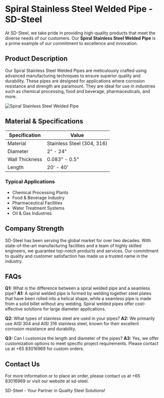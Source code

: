 # Spiral Stainless Steel Welded Pipe - SD-Steel

At SD-Steel, we take pride in providing high-quality products that meet the diverse needs of our customers. Our **Spiral Stainless Steel Welded Pipe** is a prime example of our commitment to excellence and innovation.

## Product Description

Our Spiral Stainless Steel Welded Pipes are meticulously crafted using advanced manufacturing techniques to ensure superior quality and durability. These pipes are designed for applications where corrosion resistance and strength are paramount. They are ideal for use in industries such as chemical processing, food and beverage, pharmaceuticals, and more.

![Spiral Stainless Steel Welded Pipe](https://github.com/user-attachments/assets/2567258e-e124-4816-932d-1809bd27ef0b)

## Material & Specifications

| Specification | Value |
|---------------|-------|
| Material      | Stainless Steel (304, 316) |
| Diameter      | 2" - 24" |
| Wall Thickness | 0.083" - 0.5" |
| Length        | 20' - 40' |

### Typical Applications

- Chemical Processing Plants
- Food & Beverage Industry
- Pharmaceutical Facilities
- Water Treatment Systems
- Oil & Gas Industries

## Company Strength

SD-Steel has been serving the global market for over two decades. With state-of-the-art manufacturing facilities and a team of highly skilled engineers, we guarantee top-notch products and services. Our commitment to quality and customer satisfaction has made us a trusted name in the industry.

## FAQs

**Q1:** What is the difference between a spiral welded pipe and a seamless pipe?
**A1:** A spiral welded pipe is formed by welding together steel plates that have been rolled into a helical shape, while a seamless pipe is made from a solid billet without any welding. Spiral welded pipes offer cost-effective solutions for large diameter applications.

**Q2:** What types of stainless steel are used in your pipes?
**A2:** We primarily use AISI 304 and AISI 316 stainless steel, known for their excellent corrosion resistance and durability.

**Q3:** Can I customize the length and diameter of the pipes?
**A3:** Yes, we offer customization options to meet specific project requirements. Please contact us at +65 83016969 for custom orders.

## Contact Us

For more information or to place an order, please contact us at +65 83016969 or visit our website at  sd-steel.

SD-Steel - Your Partner in Quality Steel Solutions!